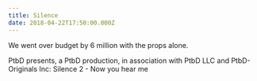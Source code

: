 ```yaml
---
title: Silence
date: 2018-04-22T17:50:00.000Z
---
```


We went over budget by 6 million with the props alone.

<section class="hidden" aria-description="Hidden text" tabindex="0">
PtbD presents, a PtbD production, in association with PtbD LLC and PtbD-Originals Inc: Silence 2 - Now you hear me
</section>